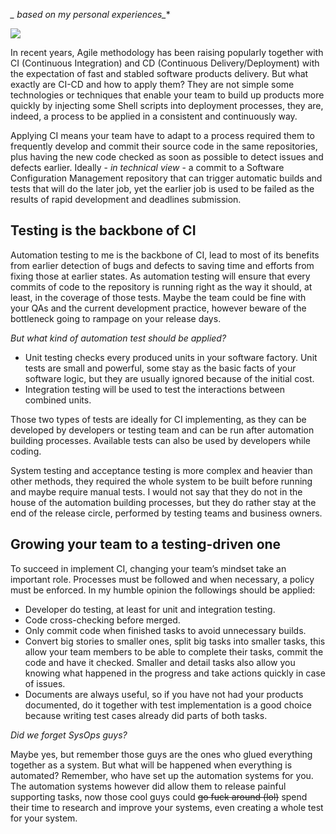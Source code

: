 **_* based on my personal experiences_**

![](https://68.media.tumblr.com/16f52959941e79cb74ac56a89168a3e0/tumblr_inline_omvfibOeWz1ursgxc_540.png)

In recent years, Agile methodology has been raising popularly together with CI (Continuous Integration) and CD (Continuous Delivery/Deployment) with the expectation of fast and stabled software products delivery. But what exactly are CI-CD and how to apply them? They are not simple some technologies or techniques that enable your team to build up products more quickly by injecting some Shell scripts into deployment processes, they are, indeed, a process to be applied in a consistent and continuously way.

Applying CI means your team have to adapt to a process required them to frequently develop and commit their source code in the same repositories, plus having the new code checked as soon as possible to detect issues and defects earlier. Ideally - *in technical view* - a commit to a Software Configuration Management repository that can trigger automatic builds and tests that will do the later job, yet the earlier job is used to be failed as the results of rapid development and deadlines submission.

Testing is the backbone of CI
-----------------------------

Automation testing to me is the backbone of CI, lead to most of its benefits from earlier detection of bugs and defects to saving time and efforts from fixing those at earlier states. As automation testing will ensure that every commits of code to the repository is running right as the way it should, at least, in the coverage of those tests. Maybe the team could be fine with your QAs and the current development practice, however beware of the bottleneck going to rampage on your release days.

*But what kind of automation test should be applied?*

- Unit testing checks every produced units in your software factory. Unit tests are small and powerful, some stay as the basic facts of your software logic, but they are usually ignored because of the initial cost.
- Integration testing will be used to test the interactions between combined units.

Those two types of tests are ideally for CI implementing, as they can be developed by developers or testing team and can be run after automation building processes. Available tests can also be used by developers while coding.

System testing and acceptance testing is more complex and heavier than other methods, they required the whole system to be built before running and maybe require manual tests. I would not say that they do not in the house of the automation building processes, but they do rather stay at the end of the release circle, performed by testing teams and business owners.

Growing your team to a testing-driven one
-------------------------------------------
To succeed in implement CI, changing your team’s mindset take an important role. Processes must be followed and when necessary, a policy must be enforced. In my humble opinion the followings should be applied:

- Developer do testing, at least for unit and integration testing.
- Code cross-checking before merged.
- Only commit code when finished tasks to avoid unnecessary builds.
- Convert big stories to smaller ones, split big tasks into smaller tasks, this allow your team members to be able to complete their tasks, commit the code and have it checked. Smaller and detail tasks also allow you knowing what happened in the progress and take actions quickly in case of issues.
- Documents are always useful, so if you have not had your products documented, do it together with test implementation is a good choice because writing test cases already did parts of both tasks.

*Did we forget SysOps guys?*

Maybe yes, but remember those guys are the ones who glued everything together as a system. But what will be happened when everything is automated? Remember, who have set up the automation systems for you. The automation systems however did allow them to release painful supporting tasks, now those cool guys could <s>go fuck around (lol)</s> spend their time to research and improve your systems, even creating a whole test for your system.